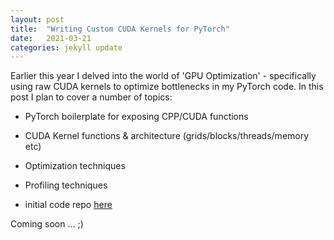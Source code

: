 ```yaml
---
layout: post
title:  "Writing Custom CUDA Kernels for PyTorch"
date:   2021-03-21
categories: jekyll update
---
```


Earlier this year I delved into the world of 'GPU Optimization' - specifically using raw CUDA kernels to optimize 
bottlenecks in my PyTorch code. In this post I plan to cover a number of topics:

- PyTorch boilerplate for exposing CPP/CUDA functions
- CUDA Kernel functions & architecture (grids/blocks/threads/memory etc)
- Optimization techniques
- Profiling techniques

- initial code repo [here](https://github.com/miramar-labs/cuda-torch-custom-kernel)

Coming soon ... ;)